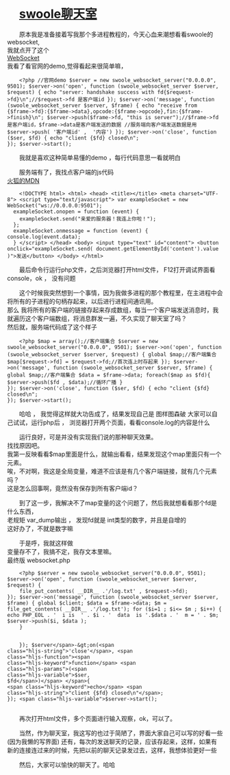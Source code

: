 <div class="col-md-9 col-sm-8 col-xs-12" style="text-indent:2em;">
	<div class="post-topheader__info" data-username="sunwenzheng" data-userslug="sunwenzheng" data-useravatar="https://sfault-avatar.b0.upaiyun.com/150/107/1501078571-1030000000487103_big64">
		<h1 class="h3 post-topheader__info--title" id="articleTitle" data-id="1190000003057118">
			<a href="https://segmentfault.com/a/1190000003057118">swoole聊天室</a> 
		</h1>
	</div>
</div>
<div class="container mt30" style="text-indent:2em;">
	<div class="row">
		<div class="col-xs-12 col-md-9 main ">
			<div class="article fmt article__content" data-id="1190000003057118" data-license="cc">
				<p>
					原本我是准备接着写我那个多进程教程的，今天心血来潮想看看swoole的websocket,<br />
我就点开了这个<br />
<a rel="nofollow" href="http://wiki.swoole.com/wiki/page/397.html" target="_blank">WebSocket</a><br />
我看了看官网的demo,觉得看起来很简单嘛，
				</p>
<pre class="hljs xml"><code><span class="hljs-preprocessor">&lt;?php</span> <span class="hljs-comment">//官网demo</span> <span class="hljs-variable">$server</span> = <span class="hljs-keyword">new</span> swoole_websocket_server(<span class="hljs-string">"0.0.0.0"</span>, <span class="hljs-number">9501</span>); <span class="hljs-variable">$server</span>-&gt;on(<span class="hljs-string">'open'</span>, <span class="hljs-function"><span class="hljs-keyword">function</span> <span class="hljs-params">(swoole_websocket_server <span class="hljs-variable">$server</span>, <span class="hljs-variable">$request</span>)</span> </span>{ <span class="hljs-keyword">echo</span> <span class="hljs-string">"server: handshake success with fd{$request-&gt;fd}\n"</span>;<span class="hljs-comment">//$request-&gt;fd 是客户端id</span> }); <span class="hljs-variable">$server</span>-&gt;on(<span class="hljs-string">'message'</span>, <span class="hljs-function"><span class="hljs-keyword">function</span> <span class="hljs-params">(swoole_websocket_server <span class="hljs-variable">$server</span>, <span class="hljs-variable">$frame</span>)</span> </span>{ <span class="hljs-keyword">echo</span> <span class="hljs-string">"receive from {$frame-&gt;fd}:{$frame-&gt;data},opcode:{$frame-&gt;opcode},fin:{$frame-&gt;finish}\n"</span>; <span class="hljs-variable">$server</span>-&gt;push(<span class="hljs-variable">$frame</span>-&gt;fd, <span class="hljs-string">"this is server"</span>);<span class="hljs-comment">//$frame-&gt;fd 是客户端id，$frame-&gt;data是客户端发送的数据</span> <span class="hljs-comment">//服务端向客户端发送数据是用 $server-&gt;push( '客户端id' ,  '内容')</span> }); <span class="hljs-variable">$server</span>-&gt;on(<span class="hljs-string">'close'</span>, <span class="hljs-function"><span class="hljs-keyword">function</span> <span class="hljs-params">(<span class="hljs-variable">$ser</span>, <span class="hljs-variable">$fd</span>)</span> </span>{ <span class="hljs-keyword">echo</span> <span class="hljs-string">"client {$fd} closed\n"</span>;
}); <span class="hljs-variable">$server</span>-&gt;start(); </code></pre>
				<p>
					我就是喜欢这种简单易懂的demo ，每行代码意思一看就明白
				</p>
				<p>
					服务端有了，我找点客户端的js代码<br />
<a rel="nofollow" href="https://developer.mozilla.org/zh-CN/docs/WebSockets/Writing_WebSocket_client_applications" target="_blank">火狐的MDN</a> 
				</p>
<pre class="hljs xml"><code><span class="hljs-doctype">&lt;!DOCTYPE html&gt;</span> <span class="hljs-tag">&lt;<span class="hljs-title">html</span>&gt;</span> <span class="hljs-tag">&lt;<span class="hljs-title">head</span>&gt;</span> <span class="hljs-tag">&lt;<span class="hljs-title">title</span>&gt;</span><span class="hljs-tag">&lt;/<span class="hljs-title">title</span>&gt;</span> <span class="hljs-tag">&lt;<span class="hljs-title">meta</span> <span class="hljs-attribute">charset</span>=<span class="hljs-value">"UTF-8"</span>&gt;</span> <span class="hljs-tag">&lt;<span class="hljs-title">script</span> <span class="hljs-attribute">type</span>=<span class="hljs-value">"text/javascript"</span>&gt;</span><span class="javascript"> <span class="hljs-keyword">var</span> exampleSocket = <span class="hljs-keyword">new</span> WebSocket(<span class="hljs-string">"ws://0.0.0.0:9501"</span>);
  exampleSocket.onopen = <span class="hljs-function"><span class="hljs-keyword">function</span> <span class="hljs-params">(event)</span> </span>{
    exampleSocket.send(<span class="hljs-string">"亲爱的服务器！我连上你啦！"</span>); 
  };
  exampleSocket.onmessage = <span class="hljs-function"><span class="hljs-keyword">function</span> <span class="hljs-params">(event)</span> </span>{ <span class="hljs-built_in">console</span>.log(event.data);
  } </span><span class="hljs-tag">&lt;/<span class="hljs-title">script</span>&gt;</span> <span class="hljs-tag">&lt;/<span class="hljs-title">head</span>&gt;</span> <span class="hljs-tag">&lt;<span class="hljs-title">body</span>&gt;</span> <span class="hljs-tag">&lt;<span class="hljs-title">input</span> <span class="hljs-attribute">type</span>=<span class="hljs-value">"text"</span> <span class="hljs-attribute">id</span>=<span class="hljs-value">"content"</span>&gt;</span> <span class="hljs-tag">&lt;<span class="hljs-title">button</span> <span class="hljs-attribute">onclick</span>=<span class="hljs-value">"exampleSocket.send( document.getElementById('content').value )"</span>&gt;</span>发送<span class="hljs-tag">&lt;/<span class="hljs-title">button</span>&gt;</span> <span class="hljs-tag">&lt;/<span class="hljs-title">body</span>&gt;</span> <span class="hljs-tag">&lt;/<span class="hljs-title">html</span>&gt;</span> </code></pre>
				<p>
					最后命令行运行php文件，之后浏览器打开html文件，
F12打开调试界面看console，ok ， 没有问题
				</p>
				<p>
					这个时候我突然想到一个事情，因为我做多进程的那个教程里，在主进程中会将所有的子进程的句柄存起来，以后进行进程间通讯用。<br />
那么 我将所有的客户端的链接存起来存成数组，每当一个客户端发送消息时，我就遍历这个客户端数组，将消息群发一遍，不久实现了聊天室了吗？<br />
然后就，服务端代码成了这个样子
				</p>
<pre class="hljs xml"><code><span class="hljs-preprocessor">&lt;?php</span> <span class="hljs-variable">$map</span> = <span class="hljs-keyword">array</span>();<span class="hljs-comment">//客户端集合</span> <span class="hljs-variable">$server</span> = <span class="hljs-keyword">new</span> swoole_websocket_server(<span class="hljs-string">"0.0.0.0"</span>, <span class="hljs-number">9501</span>); <span class="hljs-variable">$server</span>-&gt;on(<span class="hljs-string">'open'</span>, <span class="hljs-function"><span class="hljs-keyword">function</span> <span class="hljs-params">(swoole_websocket_server <span class="hljs-variable">$server</span>, <span class="hljs-variable">$request</span>)</span> </span>{ <span class="hljs-keyword">global</span> <span class="hljs-variable">$map</span>;<span class="hljs-comment">//客户端集合</span> <span class="hljs-variable">$map</span>[<span class="hljs-variable">$request</span>-&gt;fd] = <span class="hljs-variable">$request</span>-&gt;fd;<span class="hljs-comment">//首次连上时存起来</span> }); <span class="hljs-variable">$server</span>-&gt;on(<span class="hljs-string">'message'</span>, <span class="hljs-function"><span class="hljs-keyword">function</span> <span class="hljs-params">(swoole_websocket_server <span class="hljs-variable">$server</span>, <span class="hljs-variable">$frame</span>)</span> </span>{ <span class="hljs-keyword">global</span> <span class="hljs-variable">$map</span>;<span class="hljs-comment">//客户端集合</span> <span class="hljs-variable">$data</span> = <span class="hljs-variable">$frame</span>-&gt;data; <span class="hljs-keyword">foreach</span>(<span class="hljs-variable">$map</span> <span class="hljs-keyword">as</span> <span class="hljs-variable">$fd</span>){ <span class="hljs-variable">$server</span>-&gt;push(<span class="hljs-variable">$fd</span> , <span class="hljs-variable">$data</span>);<span class="hljs-comment">//循环广播</span> }
}); <span class="hljs-variable">$server</span>-&gt;on(<span class="hljs-string">'close'</span>, <span class="hljs-function"><span class="hljs-keyword">function</span> <span class="hljs-params">(<span class="hljs-variable">$ser</span>, <span class="hljs-variable">$fd</span>)</span> </span>{ <span class="hljs-keyword">echo</span> <span class="hljs-string">"client {$fd} closed\n"</span>;
}); <span class="hljs-variable">$server</span>-&gt;start(); </code></pre>
				<p>
					哈哈 ， 我觉得这样就大功告成了，结果发现自己是 图样图森破
大家可以自己试试，运行php后  ，  浏览器打开两个页面，看看console.log的内容是什么
				</p>
				<p>
					运行良好，可是并没有实现我们说的那种聊天效果。<br />
找找原因吧。<br />
我第一反映看看$map里面是什么，就输出看看，结果发现这个map里面只有一个元素。<br />
唉，不对啊，我这是全局变量，难道不应该是有几个客户端链接，就有几个元素吗？<br />
这是怎么回事啊，竟然没有保存到所有客户端id？
				</p>
				<p>
					到了这一步，我解决不了map变量的这个问题了，然后我就想看看那个fd是什么东西，<br />
老规矩 var_dump输出 ， 发现fd就是 int类型的数字，并且是自增的<br />
这好办了，不就是数字嘛
				</p>
				<p>
					于是呼，我就这样做<br />
变量存不了，我搞不定，我存文本里嘛。<br />
最终版 websocket.php
				</p>
<pre class="hljs xml"><code><span class="hljs-preprocessor">&lt;?php</span> <span class="hljs-variable">$server</span> = <span class="hljs-keyword">new</span> swoole_websocket_server(<span class="hljs-string">"0.0.0.0"</span>, <span class="hljs-number">9501</span>); <span class="hljs-variable">$server</span>-&gt;on(<span class="hljs-string">'open'</span>, <span class="hljs-function"><span class="hljs-keyword">function</span> <span class="hljs-params">(swoole_websocket_server <span class="hljs-variable">$server</span>, <span class="hljs-variable">$request</span>)</span> </span>{
    file_put_contents( <span class="hljs-keyword">__DIR__</span> .<span class="hljs-string">'/log.txt'</span> , <span class="hljs-variable">$request</span>-&gt;fd);
}); <span class="hljs-variable">$server</span>-&gt;on(<span class="hljs-string">'message'</span>, <span class="hljs-function"><span class="hljs-keyword">function</span> <span class="hljs-params">(swoole_websocket_server <span class="hljs-variable">$server</span>, <span class="hljs-variable">$frame</span>)</span> </span>{ <span class="hljs-keyword">global</span> <span class="hljs-variable">$client</span>; <span class="hljs-variable">$data</span> = <span class="hljs-variable">$frame</span>-&gt;data; <span class="hljs-variable">$m</span> = file_get_contents( <span class="hljs-keyword">__DIR__</span> .<span class="hljs-string">'/log.txt'</span>); <span class="hljs-keyword">for</span> (<span class="hljs-variable">$i</span>=<span class="hljs-number">1</span> ; <span class="hljs-variable">$i</span>&lt;= <span class="hljs-variable">$m</span> ; <span class="hljs-variable">$i</span>++) { <span class="hljs-keyword">echo</span> PHP_EOL . <span class="hljs-string">'  i is  '</span> . <span class="hljs-variable">$i</span> . <span class="hljs-string">'  data  is '</span>.<span class="hljs-variable">$data</span> . <span class="hljs-string">'  m = '</span> . <span class="hljs-variable">$m</span>; <span class="hljs-variable">$server</span>-&gt;push(<span class="hljs-variable">$i</span>, <span class="hljs-variable">$data</span> );
    }

}); <span class="hljs-variable">$server</span>-&gt;on(<span class="hljs-string">'close'</span>, <span class="hljs-function"><span class="hljs-keyword">function</span> <span class="hljs-params">(<span class="hljs-variable">$ser</span>, <span class="hljs-variable">$fd</span>)</span> </span>{ <span class="hljs-keyword">echo</span> <span class="hljs-string">"client {$fd} closed\n"</span>;
}); <span class="hljs-variable">$server</span>-&gt;start(); </code></pre>
				<p>
					再次打开html文件，多个页面进行输入观察，ok，可以了。
				</p>
				<p>
					当然，作为聊天室，我这写的也过于简陋了，界面大家自己可以写的好看一些(因为我懒的写界面)
还有，每次的发送聊天的记录，应该存起来，这样，如果有新的连接连过来的时候，先把以前的聊天记录发过去，这样，我想体验更好一些
				</p>
				<p>
					然后，大家可以愉快的聊天了。哈哈
				</p>
			</div>
		</div>
	</div>
</div>